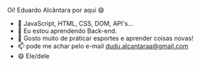 Oi! Eduardo Alcântara por aqui 😄

- 🔭 JavaScript, HTML, CSS, DOM, API's...
- 🌱 Eu estou aprendendo Back-end.
- 💬 Gosto muito de práticar esportes e aprender coisas novas!
- 📫 pode me achar pelo e-mail dudu.alcantaraa@gmail.com
- 😄 Ele/dele
